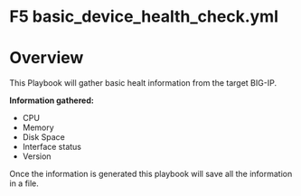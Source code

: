 # F5 basic_device_health_check.yml
# Overview

This Playbook will gather basic healt information from the target BIG-IP.

**Information gathered:**
- CPU
- Memory
- Disk Space
- Interface status
- Version

Once the information is generated this playbook will save all the information in a file.
